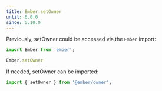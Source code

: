 ```yaml
---
title: Ember.setOwner
until: 6.0.0
since: 5.10.0
---
```



Previously, setOwner could be accessed via the `Ember` import:
```js
import Ember from 'ember';

Ember.setOwner
```

 If needed, setOwner can be imported:
```js
import { setOwner } from '@ember/owner';
```
